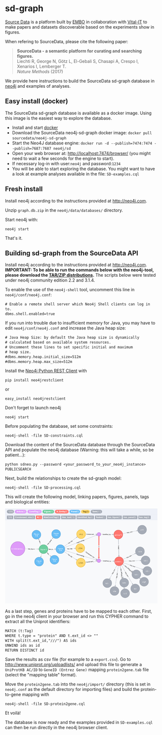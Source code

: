 # sd-graph
[Source Data](http://sourcedata.embo.org) is a platform built by [EMBO](embo.org) in collaboration with [Vital-IT](https://www.vital-it.ch/) to make papers and datasets discoverable based on the experiments show in figures.

When refering to SourceData, please cite the following paper:

> __SourceData - a semantic platform for curating and searching figures.__  
> Liechti R, George N, Götz L, El-Gebali S, Chasapi A, Crespo I, Xenarios I, Lemberger T.  
> _Nature Methods_ (2017)

We provide here instructions to build the SourceData sd-graph database in [neo4j](http://neo4j.com) and examples of analyses.

## Easy install (docker)

The SourceData sd-graph database is available as a docker image. Using this image is the easiest way to explore the database.

- Install and start [docker](https://www.docker.com/)
- Download the SourceData neo4j-sd-graph docker image: `docker pull sourcedata/neo4j-sd-graph`
- Start the Neo4J database engine: `docker run -d --publish=7474:7474 --publish=7687:7687 neo4j/sd`
- Open your web browser at: [http://localhost:7474/browser/](http://localhost:7474/browser/) (you might need to wait a few seconds for the engine to start).
- If necessary log-in with user:`neo4j` and password:`1234`
- You will be able to start exploring the database. You might want to have a look at example analyses available in the file: `SD-examples.cql`

## Fresh install

Install neo4j according to the instructions provided at http://neo4j.com.

Unzip `graph.db.zip` in the `neo4j/data/databases/` directory.

Start neo4j with:

    neo4j start

That's it.

## Building sd-graph from the SourceData API

Install neo4j according to the instructions provided at http://neo4j.com. __IMPORTANT: To be able to run the commands below with the neo4j-tool, please download the [TAR/ZIP distributions](https://neo4j.com/download/community-edition/).__ The scripts below were tested under neo4j community edition 2.2 and 3.1.4.

To enable the use of the `neo4j-shell` tool, uncomment this line in `neo4j/conf/neo4j.conf`:

    # Enable a remote shell server which Neo4j Shell clients can log in to.
    dbms.shell.enabled=true
    
If you run into trouble due to insufficient memory for Java, you may have to edit `neo4j/conf/neo4j.conf` and increase the Java heap size:

    # Java Heap Size: by default the Java heap size is dynamically
    # calculated based on available system resources.
    # Uncomment these lines to set specific initial and maximum
    # heap size.
    #dbms.memory.heap.initial_size=512m
    #dbms.memory.heap.max_size=512m

Install the [Neo4j Python REST Client](https://pypi.python.org/pypi/neo4jrestclient/) with

    pip install neo4jrestclient
    
or

	easy_install neo4jrestclient 

Don't forget to launch neo4j

    neo4j start

Before populating the database, set some constraints:

    neo4j-shell -file SD-constraints.cql
    
Download the content of the SourceData database through the SourceData API and populate the neo4j database (Warning: this will take a while, so be patient...):

    python sdneo.py --password <your_password_to_your_neo4j_instance> PUBLICSEARCH
  
Next, build the relationships to create the sd-graph model:

    neo4j-shell -file SD-processing.cql

This will create the following model, linking papers, figures, panels, tags and biological entities:

![data model](sd-graph-data-model.png) 

As a last step, genes and proteins have to be mapped to each other. First, go in the neo4j client in your browser and run this CYPHER command to extract all the Uniprot identifiers:

    MATCH (t:Tag)
    WHERE t.type = "protein" AND t.ext_id <> ""
    WITH split(t.ext_id,"///") AS ids
    UNWIND ids as id
    RETURN DISTINCT id

Save the results as csv file (for example to a `export.csv`). Go to http://www.uniprot.org/uploadlists/ and upload this file to generate a `UniProtKB AC/ID` to `GeneID (Entrez Gene)` mapping `protein2gene.tab` file (select the "mapping table" format).

Move the `protein2gene.tab` into the `neo4j/import/` directory (this is set in `neo4j.conf` as the default directory for importing files) and build the protein-to-gene mapping with

    neo4j-shell -file SD-protein2gene.cql
 
Et voilà!

The database is now ready and the examples provided in `SD-examples.cql` can then be run directly in the neo4j browser client.
